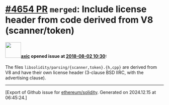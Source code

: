# [\#4654 PR](https://github.com/ethereum/solidity/pull/4654) `merged`: Include license header from code derived from V8 (scanner/token)

#### <img src="https://avatars.githubusercontent.com/u/20340?v=4" width="50">[axic](https://github.com/axic) opened issue at [2018-08-02 10:30](https://github.com/ethereum/solidity/pull/4654):

The files `libsolidity/parsing/{scanner,token}.{h,cpp}` are derived from V8 and have their own license header (3-clause BSD IIRC, with the advertising clause).




-------------------------------------------------------------------------------



[Export of Github issue for [ethereum/solidity](https://github.com/ethereum/solidity). Generated on 2024.12.15 at 06:45:24.]
